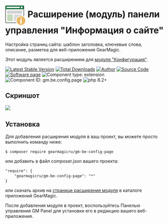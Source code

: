 # <img src="https://raw.githubusercontent.com/gearmagicru/gm-be-config-page/refs/heads/master/assets/images/icon.svg" width="64px" height="64px" align="absmiddle"> Расширение (модуль) панели управления "Информация о сайте"

Настройка страниц сайта: шаблон заголовка, ключевые слова, описание, разметка для веб-приложения GearMagic.

Этот модуль является расширением для [модуля "Конфигурация"](https://github.com/gearmagicru/gm-be-config).

[![Latest Stable Version](https://img.shields.io/packagist/v/gearmagicru/gm-be-config-page.svg)](https://packagist.org/packages/gearmagicru/gm-be-config-page)
[![Total Downloads](https://img.shields.io/packagist/dt/gearmagicru/gm-be-config-page.svg)](https://packagist.org/packages/gearmagicru/gm-be-config-page)
[![Author](https://img.shields.io/badge/author-anton.tivonenko@gpage.com-blue.svg)](pageto:anton.tivonenko@gpage)
[![Source Code](https://img.shields.io/badge/source-gearmagicru/gm--be--config--page-blue.svg)](https://github.com/gearmagicru/gm-be-config-page)
[![Software page](https://img.shields.io/badge/page-MIT-brightgreen.svg)](https://github.com/gearmagicru/gm-be-config-page/blob/master/page)
![Component type: extension](https://img.shields.io/badge/component%20type-extension-green.svg)
![Component ID: gm.be.config.page](https://img.shields.io/badge/component%20id-gm.be.config.page-green.svg)
![php 8.2+](https://img.shields.io/badge/php-min%208.2-red.svg)

## Скриншот
<img src="https://github.com/gearmagicru/gm-be-config-page/blob/master/assets/help/form.png?raw=true">

## Установка

Для добавления расширения модуля в ваш проект, вы можете просто выполнить команду ниже:

```
$ composer require gearmagicru/gm-be-config-page
```

или добавить в файл composer.json вашего проекта:
```
"require": {
    "gearmagicru/gm-be-config-page": "*"
}
```
или скачать архив на [странице расширения модуля](https://apps.gearmagic.ru/component/gm-be-config-page) в каталоге приложений GearMagic.

После добавления модуля в проект, воспользуйтесь Панелью управления GM Panel для установки его в редакцию вашего веб-приложения.
